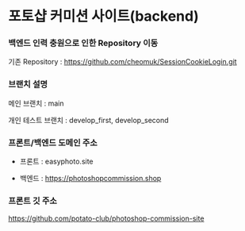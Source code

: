 # 포토샵 커미션 사이트(backend)


### 백엔드 인력 충원으로 인한 Repository 이동

기존 Repository : https://github.com/cheomuk/SessionCookieLogin.git


### 브랜치 설명

메인 브랜치 : main

개인 테스트 브랜치 : develop_first, develop_second


### 프론트/백엔드 도메인 주소

- 프론트 : easyphoto.site

- 백엔드 : https://photoshopcommission.shop


### 프론트 깃 주소

https://github.com/potato-club/photoshop-commission-site